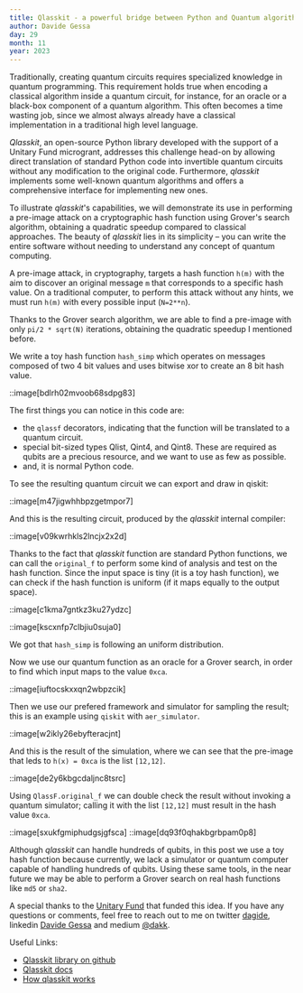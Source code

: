 ```yaml
---
title: Qlasskit - a powerful bridge between Python and Quantum algorithms
author: Davide Gessa
day: 29
month: 11
year: 2023
---
```



Traditionally, creating quantum circuits requires specialized knowledge in quantum programming. This requirement holds true when encoding a classical algorithm inside a quantum circuit, for instance, for an oracle or a black-box component of a quantum algorithm. This often becomes a time wasting job, since we almost always already have a classical implementation in a traditional high level language.

*Qlasskit*, an open-source Python library developed with the support of a Unitary Fund microgrant, addresses this challenge head-on by allowing direct translation of standard Python code into invertible quantum circuits without any modification to the original code. Furthermore, *qlasskit* implements some well-known quantum algorithms and offers a comprehensive interface for implementing new ones.

To illustrate *qlasskit*'s capabilities, we will demonstrate its use in performing a pre-image attack on a cryptographic hash function using Grover's search algorithm, obtaining a quadratic speedup compared to classical approaches. The beauty of *qlasskit* lies in its simplicity – you can write the entire software without needing to understand any concept of quantum computing.

A pre-image attack, in cryptography, targets a hash function `h(m)` with the aim to discover an original message `m` that corresponds to a specific hash value. On a traditional computer, to perform this attack without any hints, we must run `h(m)` with every possible input (`N=2**n`).

Thanks to the Grover search algorithm, we are able to find a pre-image with only `pi/2 * sqrt(N)` iterations, obtaining the quadratic speedup I mentioned before. 

We write a toy hash function `hash_simp` which operates on messages composed of two 4 bit values and uses bitwise xor to create an 8 bit hash value. 

::image[bdlrh02mvoob68sdpg83]

The first things you can notice in this code are:

- the `qlassf` decorators, indicating that the function will be translated to a quantum circuit.
- special bit-sized types Qlist, Qint4, and Qint8. These are required as qubits are a precious resource, and we want to use as few as possible.
- and, it is normal Python code.

To see the resulting quantum circuit we can export and draw in qiskit:

::image[m47jigwhhbpzgetmpor7]

And this is the resulting circuit, produced by the *qlasskit* internal compiler:

::image[v09kwrhkls2lncjx2x2d]

Thanks to the fact that *qlasskit* function are standard Python functions, we can call the `original_f` to perform some kind of analysis and test on the hash function. Since the input space is tiny (it is a toy hash function), we can check if the hash function is uniform (if it maps equally to the output space).

::image[c1kma7gntkz3ku27ydzc]

::image[kscxnfp7clbjiu0suja0]

We got that `hash_simp` is following an uniform distribution.


Now we use our quantum function as an oracle for a Grover search, in order to find which input maps to the value `0xca`.

::image[iuftocskxxqn2wbpzcik]


Then we use our prefered framework and simulator for sampling the result; this is an example using `qiskit` with `aer_simulator`.

::image[w2ikly26ebyfteracjnt]

And this is the result of the simulation, where we can see that the pre-image that leds to `h(x) = 0xca` is the list `[12,12]`.

::image[de2y6kbgcdaljnc8tsrc]

Using `QlassF.original_f` we can double check the result without invoking a quantum simulator; calling it with the list `[12,12]` must result in the hash value `0xca`.

::image[sxukfgmiphudgsjgfsca]
::image[dq93f0qhakbgrbpam0p8]

Although *qlasskit* can handle hundreds of qubits, in this post we use a toy hash function because currently, we lack a simulator or quantum computer capable of handling hundreds of qubits. Using these same tools, in the near future we may be able to perform a Grover search on real hash functions like `md5` or `sha2`.

A special thanks to the [Unitary Fund](https://unitary.fund/) that funded this idea. If you have any questions or comments, feel free to reach out to me on twitter [dagide](https://twitter.com/dagide), linkedin [Davide Gessa](https://linkedin.com/in/davide-gessa-71798b80) and medium [@dakk](https://medium.com/@dakk).


Useful Links:

- [Qlasskit library on github](https://github.com/dakk/qlasskit)
- [Qlasskit docs](https://dakk.github.io/qlasskit)
- [How qlasskit works](https://dakk.github.io/qlasskit/how_it_works.html)
